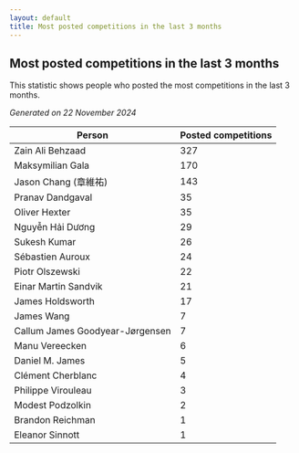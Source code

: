 ```yaml
---
layout: default
title: Most posted competitions in the last 3 months
---
```

## Most posted competitions in the last 3 months
This statistic shows people who posted the most competitions in the last 3 months.

*Generated on 22 November 2024*

| Person | Posted competitions |
| --- | --- |
| Zain Ali Behzaad | 327 |
| Maksymilian Gala | 170 |
| Jason Chang (章維祐) | 143 |
| Pranav Dandgaval | 35 |
| Oliver Hexter | 35 |
| Nguyễn Hải Dương | 29 |
| Sukesh Kumar | 26 |
| Sébastien Auroux | 24 |
| Piotr Olszewski | 22 |
| Einar Martin Sandvik | 21 |
| James Holdsworth | 17 |
| James Wang | 7 |
| Callum James Goodyear-Jørgensen | 7 |
| Manu Vereecken | 6 |
| Daniel M. James | 5 |
| Clément Cherblanc | 4 |
| Philippe Virouleau | 3 |
| Modest Podzolkin | 2 |
| Brandon Reichman | 1 |
| Eleanor Sinnott | 1 |

